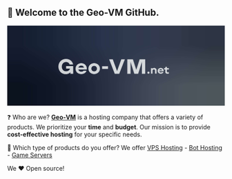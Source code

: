 ## 👋 Welcome to the **Geo-VM GitHub**.
<!-- Banner -->
<img src="https://raw.githubusercontent.com/Geo-VM/.github/main/GeoVM-Banner.jpg"/>
<!-- End -->

<!-- Information -->
❓ Who are we? **[Geo-VM](https://geo-vm.net)** is a hosting company that offers a variety of products. We prioritize your **time** and **budget**. Our mission is to provide **cost-effective hosting** for your specific needs.

📄 Which type of products do you offer? We offer [VPS Hosting](https://geo-vm.net/products/vps) - [Bot Hosting](https://geo-vm.net/products/bots) - [Game Servers](https://geo-vm.net/products/minecraft)

We ❤️ Open source!
<!-- End -->
